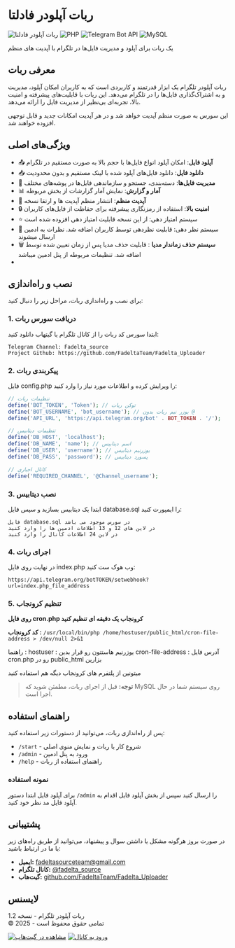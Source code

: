 # ربات آپلودر فادلتا

![ربات آپلودر فادلتا](https://img.shields.io/badge/Version-1.2-blue.svg)
![PHP](https://img.shields.io/badge/PHP-7.4%2B-green.svg)
![Telegram Bot API](https://img.shields.io/badge/Telegram%20Bot%20API-Latest-orange.svg)
![MySQL](https://img.shields.io/badge/MySQL-5.7%2B-yellow.svg)

یک ربات برای آپلود و مدیریت فایل‌ها در تلگرام با آپدیت های منظم

## معرفی ربات

ربات آپلودر تلگرام یک ابزار قدرتمند و کاربردی است که به کاربران امکان آپلود، مدیریت و به اشتراک‌گذاری فایل‌ها را در تلگرام می‌دهد. این ربات با قابلیت‌های پیشرفته و امنیت بالا، تجربه‌ای بی‌نظیر از مدیریت فایل را ارائه می‌دهد.

این سورس به صورت منظم آپدیت خواهد شد و در هر آپدیت امکانات جدید و قابل توجهی افزوده خواهند شد.

## ویژگی‌های اصلی

- 📤 **آپلود فایل**: امکان آپلود انواع فایل‌ها با حجم بالا به صورت مستقیم در تلگرام
- 📥 **دانلود فایل**: دانلود فایل‌های آپلود شده با لینک مستقیم و بدون محدودیت
- 📁 **مدیریت فایل‌ها**: دسته‌بندی، جستجو و سازماندهی فایل‌ها در پوشه‌های مختلف
- 📊 **آمار و گزارش**: نمایش آمار گزارشات از بخش مربوطه
- 🔄 **آپدیت منظم**: انتشار منظم آپدیت ها و ارتقا نسخه
- 🔒 **امنیت بالا**: استفاده از رمزنگاری پیشرفته برای حفاظت از فایل‌های کاربران
- ⭐️ سیستم امتیاز دهی: از این نسخه قابلیت امتیاز دهی افزوده شده است
- 💬 سیستم نظر دهی: قابلیت نظردهی توسط کاربران اضافه شد. نظرات به ادمین ارسال میشوند
-  🗑 **سیستم حذف زماندار مدیا** : قابلیت حذف مدیا پس از زمان تعیین شده توسط اضافه شد. تنظیمات مربوطه از پنل ادمین میباشد
- 

## نصب و راه‌اندازی

برای نصب و راه‌اندازی ربات، مراحل زیر را دنبال کنید:

### 1. دریافت سورس ربات

ابتدا سورس کد ربات را از کانال تلگرام یا گیتهاب دانلود کنید:

```
Telegram Channel: Fadelta_source
Project Github: https://github.com/FadeltaTeam/Fadelta_Uploader
```

### 2. پیکربندی ربات

فایل config.php را ویرایش کرده و اطلاعات مورد نیاز را وارد کنید:

```php
// تنظیمات ربات
define('BOT_TOKEN', 'Token'); // توکن ربات
define('BOT_USERNAME', 'bot_username'); // یوزر نیم ربات بدون @
define('API_URL', 'https://api.telegram.org/bot' . BOT_TOKEN . '/');

// تنظیمات دیتابیس
define('DB_HOST', 'localhost');
define('DB_NAME', 'name'); // اسم دیتابیس
define('DB_USER', 'username'); // یوزرنیم دیتابیس
define('DB_PASS', 'password'); // پسورد دیتابیس

// کانال اجباری
define('REQUIRED_CHANNEL', '@Channel_username');
```

### 3. نصب دیتابیس

ابتدا یک دیتابیس بسازید و سپس فایل database.sql را ایمپورت کنید:

```
فایل database.sql در سورس موجود می باشد
در لاین های 12 و 13 اطلاعات ادمین ها را وارد کنید
در لاین 24 اطلاعات کانال را وارد کنید
```

### 4. اجرای ربات

در نهایت روی فایل index.php وب هوک ست کنید:

```
https://api.telegram.org/botTOKEN/setwebhook?url=index.php_file_address
```

### 5. تنظیم کرونجاب

**روی فایل cron.php کرونجاب یک دقیقه ای تنظیم کنید**

**کد کرونجاب :** 
``` /usr/local/bin/php /home/hostuser/public_html/cron-file-address > /dev/null 2>&1 ``` 

راهنما :
hostuser : یوزرنیم هاستتون رو قرار بدین
cron-file-address : آدرس فایل cron.php رو در public_html بزارین

میتونین از پلتفرم های کرونجاب دیگه هم استفاده کنید


> **توجه:** قبل از اجرای ربات، مطمئن شوید که MySQL روی سیستم شما در حال اجرا است.

## راهنمای استفاده

پس از راه‌اندازی ربات، می‌توانید از دستورات زیر استفاده کنید:

- `/start` - شروع کار با ربات و نمایش منوی اصلی
- `/admin` - ورود به پنل ادمین
- `/help` - راهنمای استفاده از ربات

### نمونه استفاده

برای آپلود فایل ابتدا دستور `/admin` را ارسال کنید سپس از بخش آپلود فایل اقدام به آپلود فایل مد نظر خود کنید.

## پشتیبانی

در صورت بروز هرگونه مشکل یا داشتن سوال و پیشنهاد، می‌توانید از طریق راه‌های زیر با ما در ارتباط باشید:

- **ایمیل:** fadeltasourceteam@gmail.com
- **کانال تلگرام:** [@fadelta_source](https://t.me/fadelta_source)
- **گیت‌هاب:** [github.com/FadeltaTeam/Fadelta_Uploader](https://github.com/FadeltaTeam/Fadelta_Uploader)

## لایسنس

ربات آپلودر تلگرام - نسخه 1.2  
© 2025 - تمامی حقوق محفوظ است

[![مشاهده در گیت‌هاب](https://img.shields.io/badge/GitHub-Repository-blue?logo=github)](https://github.com/FadeltaTeam/Fadelta_Uploader)
[![ورود به کانال](https://img.shields.io/badge/Telegram-Channel-orange?logo=telegram)](https://t.me/fadelta_source)


